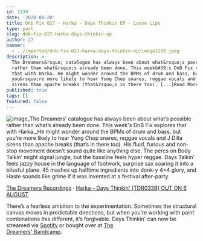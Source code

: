```yaml
---
id: 1239
date: '2020-08-20'
title: Dnb Fix 027 - Harka - Days Thinkin EP - Loose Lips
type: post
slug: dnb-fix-027-harka-days-thinkin-ep
author: 27
banner:
  - ../imported/dnb-fix-027-harka-days-thinkin-ep/image1239.jpeg
description: >-
  The Dreamers&rsquo; catalogue has always been about what&rsquo;s possible
  rather than what&rsquo;s already been done. This week&#39;s DnB Fix explores
  that with Harka. He might wonder around the BPMs of drum and bass, but
  you&rsquo;re more likely to hear Yung Chop snares, reggae vocals and J Dilla
  sirens than apache breaks (that&rsquo;s in there too). [...]Read More...
published: true
tags: []
featured: false
---
```

![image](../../imported/dnb-fix-027-harka-days-thinkin-ep/image1239.jpeg)_The Dreamers’ catalogue has always been about what’s possible rather than what’s already been done. This week's DnB Fix explores that with Harka._He might wonder around the BPMs of drum and bass, but you’re more likely to hear Yung Chop snares, reggae vocals and J Dilla sirens than apache breaks (that’s in there too). His fluid, furious and non-stop movement doesn’t sound quite like anything else. The percs on Body Talkin’ might signal jungle, but the bassline feels hyper reggae. Days Talkin’ feels jazzy house in the language of footwork, surprise sax soaring it into a blissful plane. 45 mashes up halftime ingredients into donk-y 4×4 glory, and Haste sounds like grime if it was invented at a festival after-party.

[The Dreamers Recordings](https://soundcloud.com/thedreamersrecordings "The Dreamers Recordings") · [Harka – Days Thinkin' (TDR033B) OUT ON 6 AUGUST](https://soundcloud.com/thedreamersrecordings/harka-days-thinkin-tdr033b-out-on-6-august "Harka - Days Thinkin' (TDR033B) OUT ON 6 AUGUST")

There’s a fearless ambition to the experimentation. Sometimes the structural canvas moves in predictable directions, but when you’re working with paint combinations this different, it’s forgivable. Days Thinkin' can now be streamed via [Spotify](https://open.spotify.com/album/5huPqgGxGiazv1ujajBlNU?si=yogyniOIRZO3wVcDAW-8Pw) or bought over at [The](https://thedreamersrecordings.bandcamp.com/album/days-thinkin-ep)  
[Dreamers' Bandcamp](https://thedreamersrecordings.bandcamp.com/album/days-thinkin-ep).